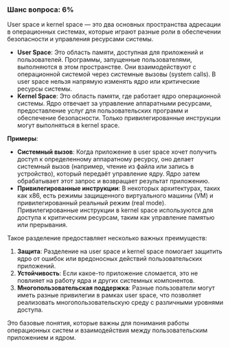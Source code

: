 ### Шанс вопроса: 6%

User space и kernel space — это два основных пространства адресации в операционных системах, которые играют разные роли в обеспечении безопасности и управления ресурсами системы.

- **User Space**: Это область памяти, доступная для приложений и пользователей. Программы, запущенные пользователями, выполняются в этом пространстве. Они взаимодействуют с операционной системой через системные вызовы (system calls). В user space нельзя напрямую изменять ядро или критические ресурсы системы.
- **Kernel Space**: Это область памяти, где работает ядро операционной системы. Ядро отвечает за управление аппаратными ресурсами, предоставление услуг для пользовательских программ и обеспечение безопасности. Только привилегированные инструкции могут выполняться в kernel space.

**Примеры**:
- **Системный вызов**: Когда приложение в user space хочет получить доступ к определенному аппаратному ресурсу, оно делает системный вызов (например, чтение из файла или запись в устройство), который передаёт управление ядру. Ядро затем обрабатывает этот запрос и возвращает результат приложению.
- **Привилегированные инструкции**: В некоторых архитектурах, таких как x86, есть режимы защищенного виртуального машины (VM) и привилегированный реальный режим (real mode). Привилегированные инструкции в kernel space используются для доступа к критическим ресурсам, таким как управление памятью или прерывания.

Такое разделение предоставляет несколько важных преимуществ:
1. **Защита**: Разделение на user space и kernel space помогает защитить ядро от ошибок или вредоносных действий пользовательских приложений.
2. **Устойчивость**: Если какое-то приложение сломается, это не повлияет на работу ядра и других системных компонентов.
3. **Многопользовательская поддержка**: Разные пользователи могут иметь разные привилегии в рамках user space, что позволяет реализовать многопользовательскую среду с различными уровнями доступа.

Это базовые понятия, которые важны для понимания работы операционных систем и взаимодействия между пользовательским приложением и ядром.
